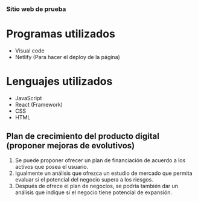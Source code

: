 ### Sitio web de prueba

# Programas utilizados

- Visual code
- Netlify (Para hacer el deploy de la página)

# Lenguajes utilizados

- JavaScript
- React (Framework)
- CSS
- HTML

## Plan de crecimiento del producto digital (proponer mejoras de evolutivos)

1. Se puede proponer ofrecer un plan de financiación de acuerdo a los activos que posea el usuario.
2. Igualmente un análisis que ofrezca un estudio de mercado que permita evaluar si el potencial del negocio supera a los riesgos.
3. Después de ofrece el plan de negocios, se podría también dar un análisis que indique si el negocio tiene potencial de expansión.
